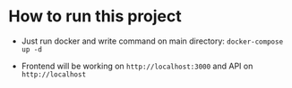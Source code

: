 # How to run this project

- Just run docker and write command on main directory: `docker-compose up -d`

- Frontend will be working on `http://localhost:3000` and API on `http://localhost`
